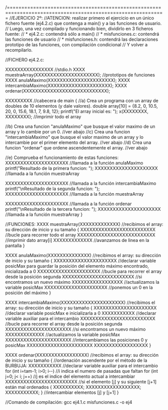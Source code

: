 /============================================================================================================
//EJERCICIO 2º:
//ATENCION: realizar primero el ejercicio en un único fichero fuente (ej4.2.c) que contenga a main() y a las funciones de usuario.
//          Luego, una vez compilado y funcionando bien, dividirlo en 3 ficheros fuente:
//          * ej4.2.c:  contendrá sólo a main()
//          * misfunciones.c:  contendrá las funciones de usuario
//          * misfunciones.h:  contendrá las declaraciones prototipo de las funciones, con compilación condicional
//          Y volver a recompilarlo.

//FICHERO ej4.2.c:

XXXXXXXXXXXXXXXX				//stdio.h
XXXX muestraArray(XXXXXXXXXXXXXXXXXXXXX);       //prototipos de funciones
XXXX anulaMaximo(XXXXXXXXXXXXXXXXXXXXXX);
XXXX intercambiaMaximo(XXXXXXXXXXXXXXXXXXXXX);
XXXX ordenar(XXXXXXXXXXXXXXXXXXXXXXXXXXXX);

XXXXXXXXX		//cabecera de main
{
  //a) Crea un programa con un array de doubles de 10 elementos (y dale valores).
  double array[10] = {8.2, 0, 10.5, 20, 0, 15.6, 18.1, 7, 9.8, 12};
  printf("El array inicial es: ");
  x(XXXXXXXX, XXXXXXXX);	//imprimir todo el array

  //b) Crea una funcion "anulaMaximo" que busque el valor maximo de un array y lo cambie por un 0.  //ver abajo
  //c) Crea una funcion "intercambiaMaximo" que busque el valor maximo de un array y lo intercambie por el primer elemento del array.  //ver abajo
  //d) Crea una funcion "ordenar" que ordene ascendentemente el array.    //ver abajo

  //e) Comprueba el funcionamiento de estas funciones: 
  XXXXXXXXXXXXXXXXXXXXX			//llamada a la función anulaMaximo
  printf("Resultado de la primera funcion:  ");
  XXXXXXXXXXXXXXXXXXXXX			//llamada a la función muestraArray

  XXXXXXXXXXXXXXXXXXXXX			//llamada a la función intercambiaMaximo
  printf("\nResultado de la segunda funcion:  ");
  XXXXXXXXXXXXXXXXXXXXX			//llamada a la función muestraArray

  XXXXXXXXXXXXXXXXXXXXX			//llamada a la función ordenar
  printf("\nResultado de la tercera funcion:  ");
  XXXXXXXXXXXXXXXXXXXXX			//llamada a la función muestraArray
}

//FUNCIONES:
XXXX muestraArray(XXXXXXXXXXXXX)   //recibimos el array: su dirección de inicio y su tamaño
{
   XXXXXXXXXXXXXXXXXXXXXXXXX       //bucle para recorrer todo el array
      XXXXXXXXXXXXXXXXXXXXXXXXXX   //imprimir dato array[i]
   XXXXXXXXXXXXX                   //avanzamos de linea en la pantalla
}

XXXX anulaMaximo(XXXXXXXXXXXXXX)   //recibimos el array: su dirección de inicio y su tamaño
{
   XXXXXXXXXXXXXXXXXXXXX           //declarar variable posicMax para guardar la posición del elemento máximo encontrado, inicializada a 0
   XXXXXXXXXXXXXXXXXXXXX   	   //bucle para recorrer el array desde la posición segunda
      XXXXXXXXXXXXXXXXXXXXXXXX     //si encontramos un nuevo máximo
         XXXXXXXXXXXXXXXXX         //actualizamos la variable posicMax
   XXXXXXXXXXXXXXXXXXXXX           //ponemos un 0 en la posición del máximo
}

XXXX intercambiaMaximo(XXXXXXXXXXXXXXXXXXXXX)   //recibimos el array: su dirección de inicio y su tamaño
{
   XXXXXXXXXXXXXXXXXXXXX       //declarar variable posicMax e inicializarla a 0
   XXXXXXXXXXX                 //declarar variable auxiliar para el intercambio
   XXXXXXXXXXXXXXXXXXXXXXXXX   //bucle para recorrer el array desde la posición segunda
      XXXXXXXXXXXXXXXXXXXXXX   //si encontramos un nuevo máximo
         XXXXXXXXXXXXX         //actualizamos la variable posicMax
   XXXXXXXXXXXXXXXXXXXXXX      //intercambiamos las posiciones 0 y posicMax
   XXXXXXXXXXXXXXXXXXXXXX
   XXXXXXXXXXXXXXXXXX
}

XXXX ordenar(XXXXXXXXXXXXXXXXX)    //recibimos el array: su dirección de inicio y su tamaño 
{                                  //ordenación ascendente por el método de la BURBUJA:
   XXXXXXXXXXX                     //declarar variable auxiliar para el intercambio
   for (int i=tam-1; i>0; i--)     //i indica el numero de pasadas que faltan
      for (int j=0; j< i; j++)      //j es el indice del elemento actual a intercambiar
         XXXXXXXXXXXXXXXXXXXXXXXX  //si el elemento [j] y su siguiente [j+1] están mal ordenados
         {  XXXXXXXXXX; XXXXXXXXXXXXXXXXXX; XXXXXXXXXXX;  }     //intercambiar elementos [j] y [j+1]
}



//Comando de compilación:  gcc ej4.1.c misfunciones.c -o ej4
